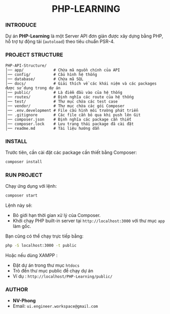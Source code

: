 <h1 align="center">PHP-LEARNING</h1>

### INTRODUCE
Dự án **PHP-Learning** là một Server API đơn giản được xây dựng bằng PHP, hỗ trợ tự động tải (`autoload`) theo tiêu chuẩn PSR-4.

### PROJECT STRUCTURE
```
PHP-API-Structure/
│── app/             # Chứa mã nguồn chính của API
│── config/          # Cấu hình hệ thống
│── database/        # Chứa mã SQL
│── docs/            # Giải thích về các khái niệm và các packages được sử dụng trong dự án
│── public/          # Là điểm đầu vào của hệ thống
│── routes/          # Định nghĩa các route của hệ thống
│── test/            # Thư mục chứa các test case
│── vendor/          # Thư mục chứa các gói Composer
│── .env.development # File cấu hình môi trường phát triển
│── .gitignore       # Các file cần bỏ qua khi push lên Git
│── composer.json    # Định nghĩa các package cần thiết
│── composer.lock    # Lưu trạng thái package đã cài đặt
│── readme.md        # Tài liệu hướng dẫn
```

### INSTALL
Trước tiên, cần cài đặt các package cần thiết bằng Composer:

```sh
composer install
```

### RUN PROJECT
Chạy ứng dụng với lệnh:

```sh
composer start
```

Lệnh này sẽ:
- Bỏ giới hạn thời gian xử lý của Composer.
- Khởi chạy PHP built-in server tại `http://localhost:3000` với thư mục `app` làm gốc.

Bạn cũng có thể chạy trực tiếp bằng:

```sh
php -S localhost:3000 -t public
```

Hoặc nếu dùng XAMPP :
- Đặt dự án trong thư mục `htdocs`
- Trỏ đến thư mục public để chạy dự án
- Ví dụ : `http://localhost/PHP-Learning/public/`

### AUTHOR
- **NV-Phong**
- Email: `ui.engineer.workspace@gmail.com`
